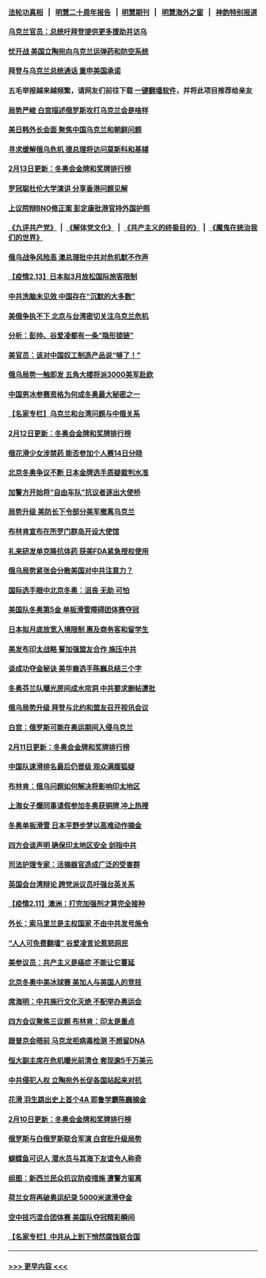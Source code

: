 #### [法轮功真相](https://github.com/gfw-breaker/truth/blob/master/README.md?t=0) &nbsp;&nbsp;|&nbsp;&nbsp; [明慧二十周年报告](https://github.com/gfw-breaker/mh-reports/blob/master/README.md?t=0) &nbsp;&nbsp;|&nbsp;&nbsp;[明慧期刊](https://github.com/gfw-breaker/mh-qikan) &nbsp;&nbsp;|&nbsp;&nbsp; [明慧海外之窗](https://github.com/gfw-breaker/mh-news/blob/master/README.md?t=0) &nbsp;&nbsp;|&nbsp;&nbsp; [神韵特别报道](https://github.com/gfw-breaker/mh-news/blob/master/shenyun.md?t=0)
#### [乌克兰官员：总统吁拜登提供更多援助并访乌](../pages/nsc418/n13574702.md?t=02140901) 
#### [忧开战 美国立陶宛向乌克兰运弹药和防空系统](../pages/nsc418/n13574637.md?t=02140901) 
#### [拜登与乌克兰总统通话 重申美国承诺](../pages/nsc418/n13574536.md?t=02140901) 
#### 五毛举报越来越频繁，请网友们前往下载 [一键翻墙软件](https://github.com/gfw-breaker/ssr-accounts)，并将此项目推荐给亲友
#### [局势严峻 白宫描述俄罗斯攻打乌克兰会是啥样](../pages/nsc418/n13574592.md?t=02140901) 
#### [美日韩外长会面 聚焦中国乌克兰和朝鲜问题](../pages/nsc418/n13574236.md?t=02140901) 
#### [寻求缓解俄乌危机 德总理将访问莫斯科和基辅](../pages/nsc418/n13574248.md?t=02140901) 
#### [2月13日更新：冬奥会金牌和奖牌排行榜](../pages/nsc418/n13573256.md?t=02140901) 
#### [罗冠聪杜伦大学演讲 分享香港问题见解](../pages/nsc418/n13573878.md?t=02140901) 
#### [上议院辩BNO修正案 彭定康批港官持外国护照](../pages/nsc418/n13574104.md?t=02140901) 
#### [《九评共产党》](https://github.com/begood0513/9ping.md/blob/master/README.md) &nbsp;|&nbsp; [《解体党文化》](../../../../jtdwh.md/blob/master/README.md)  &nbsp;|&nbsp; [《共产主义的终极目的》](../../../../gczydzjmd.md/blob/master/README.md) &nbsp;|&nbsp; [《魔鬼在统治我们的世界》](../../../../mgztzwmdsj.md/blob/master/README.md) 
#### [俄乌战争风险高 澳总理批中共对危机默不作声](../pages/nsc418/n13573898.md?t=02140901) 
#### [【疫情2.13】日本拟3月放松国际旅客限制](../pages/nsc418/n13573718.md?t=02140901) 
#### [中共洗脑未见效 中国存在“沉默的大多数”](../pages/nsc418/n13573794.md?t=02140901) 
#### [美俄争执不下 北京与台湾密切关注乌克兰危机](../pages/nsc418/n13572803.md?t=02140901) 
#### [分析：彭帅、谷爱凌都有一条“隐形锁链”](../pages/nsc418/n13573013.md?t=02140901) 
#### [美官员：该对中国奴工制造产品说“够了！”](../pages/nsc418/n13573026.md?t=02140901) 
#### [俄乌局势一触即发 五角大楼将派3000美军赴欧](../pages/nsc418/n13572947.md?t=02140901) 
#### [中国男冰参赛资格为何成冬奥最大秘密之一](../pages/nsc418/n13572850.md?t=02140901) 
#### [【名家专栏】乌克兰和台湾问题与中俄关系](../pages/nsc418/n13572435.md?t=02140901) 
#### [2月12日更新：冬奥会金牌和奖牌排行榜](../pages/nsc418/n13572337.md?t=02140901) 
#### [俄花滑少女涉禁药 能否参加个人赛14日分晓](../pages/nsc418/n13572755.md?t=02140901) 
#### [北京冬奥争议不断 日本金牌选手质疑裁判水准](../pages/nsc418/n13572747.md?t=02140901) 
#### [加警方开始将“自由车队”抗议者逐出大使桥](../pages/nsc418/n13572691.md?t=02140901) 
#### [局势升级 美防长下令部分美军撤离乌克兰](../pages/nsc418/n13572594.md?t=02140901) 
#### [布林肯宣布在所罗门群岛开设大使馆](../pages/nsc418/n13572448.md?t=02140901) 
#### [礼来研发单克隆抗体药 获美FDA紧急授权使用](../pages/nsc418/n13572139.md?t=02140901) 
#### [俄乌局势紧张会分散美国对中共注意力？](../pages/nsc418/n13571639.md?t=02140901) 
#### [国际选手眼中北京冬奥：沮丧 无助 可怕](../pages/nsc418/n13571952.md?t=02140901) 
#### [美国队冬奥第5金 单板滑雪障碍团体赛夺冠](../pages/nsc418/n13571957.md?t=02140901) 
#### [日本拟月底放宽入境限制 惠及商务客和留学生](../pages/nsc418/n13571745.md?t=02140901) 
#### [美发布印太战略 誓加强盟友合作 施压中共](../pages/nsc418/n13571209.md?t=02140901) 
#### [谈成功夺金秘诀 美华裔选手陈巍总结三个字](../pages/nsc418/n13571433.md?t=02140901) 
#### [冬奥芬兰队曝光房间成水帘洞 中共要求删帖遭批](../pages/nsc418/n13571340.md?t=02140901) 
#### [俄乌局势升级 拜登与北约和盟友召开视讯会议](../pages/nsc418/n13571374.md?t=02140901) 
#### [白宫：俄罗斯可能在奥运期间入侵乌克兰](../pages/nsc418/n13571293.md?t=02140901) 
#### [2月11日更新：冬奥会金牌和奖牌排行榜](../pages/nsc418/n13570508.md?t=02140901) 
#### [中国队速滑排名最后仍晋级 观众满腹狐疑](../pages/nsc418/n13571151.md?t=02140901) 
#### [布林肯：俄乌问题如何解决将影响印太地区](../pages/nsc418/n13571128.md?t=02140901) 
#### [上海女子爆同事请假参加冬奥获铜牌 冲上热搜](../pages/nsc418/n13570717.md?t=02140901) 
#### [冬奥单板滑雪 日本平野步梦以高难动作摘金](../pages/nsc418/n13570669.md?t=02140901) 
#### [四方会谈声明 确保印太地区安全 剑指中共](../pages/nsc418/n13570713.md?t=02140901) 
#### [司法护理专家：活摘器官造成广泛的受害群](../pages/nsc418/n13570425.md?t=02140901) 
#### [英国会台湾辩论 跨党派议员吁强台英关系](../pages/nsc418/n13570484.md?t=02140901) 
#### [【疫情2.11】澳洲：打完加强剂才算完全接种](../pages/nsc418/n13570143.md?t=02140901) 
#### [外长：索马里兰是主权国家 不由中共发号施令](../pages/nsc418/n13569969.md?t=02140901) 
#### [“人人可免费翻墙” 谷爱凌言论惹怒网民](../pages/nsc418/n13569266.md?t=02140901) 
#### [美参议员：共产主义是癌症 不能让它蔓延](../pages/nsc418/n13569660.md?t=02140901) 
#### [北京冬奥中美冰球赛 美加人与美国人的竞技](../pages/nsc418/n13569292.md?t=02140901) 
#### [席海明：中共施行文化灭绝 不配举办奥运会](../pages/nsc418/n13569395.md?t=02140901) 
#### [四方会议聚焦三议题 布林肯：印太是重点](../pages/nsc418/n13569028.md?t=02140901) 
#### [跟普京会晤前 马克龙拒病毒检测 不想留DNA](../pages/nsc418/n13569251.md?t=02140901) 
#### [恒大副主席在危机曝光前清仓 套现逾5千万美元](../pages/nsc418/n13568985.md?t=02140901) 
#### [中共侵犯人权 立陶宛外长促各国站起来对抗](../pages/nsc418/n13568953.md?t=02140901) 
#### [花滑 羽生跳出史上首个4A 耶鲁学霸陈巍摘金](../pages/nsc418/n13568847.md?t=02140901) 
#### [2月10日更新：冬奥会金牌和奖牌排行榜](../pages/nsc418/n13568541.md?t=02140901) 
#### [俄罗斯与白俄罗斯联合军演 白宫批升级局势](../pages/nsc418/n13568880.md?t=02140901) 
#### [蝴蝶鱼可识人 潜水员与其海下友谊令人称奇](../pages/nsc418/n13568325.md?t=02140901) 
#### [组图：新西兰民众抗议防疫措施 遭警方驱离](../pages/nsc418/n13567959.md?t=02140901) 
#### [荷兰女将再破奥运纪录 5000米速滑夺金](../pages/nsc418/n13568704.md?t=02140901) 
#### [空中技巧混合团体赛 美国队夺冠精彩瞬间](../pages/nsc418/n13568278.md?t=02140901) 
#### [【名家专栏】中共从上到下悄然腐蚀联合国](../pages/nsc418/n13568360.md?t=02140901) 

----
#### [ >>> 更早内容 <<< ](../indexes/nsc418-earlier.md)
